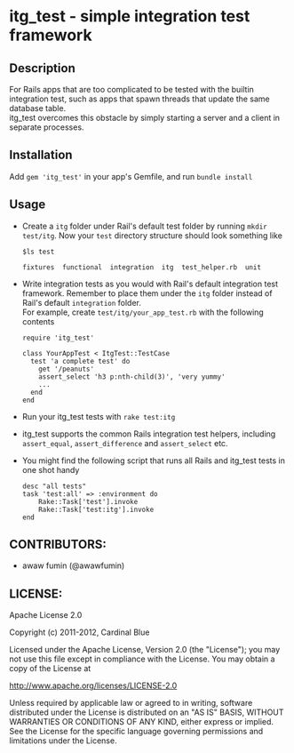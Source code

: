 # itg_test - simple integration test framework
## Description
For Rails apps that are too complicated to be tested with the
builtin integration test, such as apps that spawn threads
that update the same database table.  
itg_test overcomes this obstacle by simply starting a server
and a client in separate processes.  

## Installation
Add `gem 'itg_test'` in your app's Gemfile, and run `bundle install`

## Usage
* Create a `itg` folder under Rail's default test folder by running
  `mkdir test/itg`.
  Now your `test` directory structure should look something like  

  `$ls test`  
  
  `fixtures  functional  integration  itg  test_helper.rb  unit`

* Write integration tests as you would with Rail's default
  integration test framework. Remember to place them under
  the `itg` folder instead of Rail's default `integration` folder.  
  For example, create `test/itg/your_app_test.rb` with the following contents
  ```
  require 'itg_test'

  class YourAppTest < ItgTest::TestCase
    test 'a complete test' do
      get '/peanuts'
      assert_select 'h3 p:nth-child(3)', 'very yummy'
      ...
    end
  end
  ```
* Run your itg_test tests with `rake test:itg`
* itg_test supports the common Rails integration test helpers,
  including `assert_equal`, `assert_difference` and `assert_select` etc.
* You might find the following script that runs all
  Rails and itg_test tests in one shot handy
  ```
  desc "all tests"
  task 'test:all' => :environment do
      Rake::Task['test'].invoke
      Rake::Task['test:itg'].invoke
  end
  ```

## CONTRIBUTORS:

* awaw fumin (@awawfumin)

## LICENSE:

Apache License 2.0

Copyright (c) 2011-2012, Cardinal Blue

Licensed under the Apache License, Version 2.0 (the "License");
you may not use this file except in compliance with the License.
You may obtain a copy of the License at

   <http://www.apache.org/licenses/LICENSE-2.0>

Unless required by applicable law or agreed to in writing, software
distributed under the License is distributed on an "AS IS" BASIS,
WITHOUT WARRANTIES OR CONDITIONS OF ANY KIND, either express or implied.
See the License for the specific language governing permissions and
limitations under the License.
